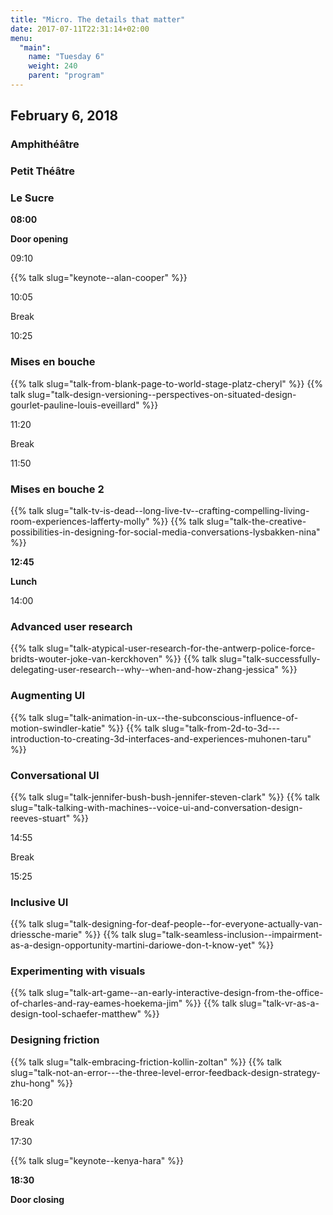 ```yaml
---
title: "Micro. The details that matter"
date: 2017-07-11T22:31:14+02:00
menu:
  "main":
    name: "Tuesday 6"
    weight: 240  
    parent: "program"
---
```

## February 6, 2018
<div class="fullwidth spacer-t-b">
  <div class="container">
    <div class="program-list program-list-day">
      <div class="program-day-item-void">
      </div>
      <div class="program-item-room program-item-room-1">
        <h3><strong>Amphithéâtre</strong></h3>
      </div>
      <div class="program-item-room program-item-room-2">
        <h3><strong>Petit Théâtre</strong></h3>
      </div>
      <div class="program-item-room program-item-room-3">
        <h3><strong>Le Sucre</strong></h3>
      </div>
      <div class="program-item-date program-item-milestone program-item-big-milestone">
        <p><strong>08:00</strong></p>
      </div>
      <div class="program-item program-item-milestone program-item-big-milestone">
        <p><strong>Door opening</strong></p>
      </div>
      <div class="program-item program-item-milestone program-item-big-milestone">
        <p></p>
      </div>
      <div class="program-item program-item-milestone program-item-big-milestone">
        <p></p>
      </div>            
      <div class="program-item-date">
        <p>09:10</p>
      </div>
      <div class="program-day-item">
        {{% talk slug="keynote--alan-cooper" %}}
      </div>
      <div class="program-day-item-void"></div>
      <div class="program-day-item-void"></div>
      <div class="program-item-date program-item-milestone">
        <p>10:05</p>
      </div>
      <div class="program-item program-item-milestone">
        <p>Break</p>
      </div>
      <div class="program-item">
        <p></p>
      </div>
      <div class="program-item">
        <p></p>
      </div>            
      <div class="program-item-date">
        <p>10:25</p>
      </div>
      <div class="program-day-item">
        <h3>Mises en bouche</h3>
          <div class="">
          {{% talk slug="talk-from-blank-page-to-world-stage-platz-cheryl" %}}
          {{% talk slug="talk-design-versioning--perspectives-on-situated-design-gourlet-pauline-louis-eveillard" %}}
        </div>
      </div>
      <div class="program-day-item-void"></div>
      <div class="program-day-item-void"></div>
      <div class="program-item-date program-item-milestone">
        <p>11:20</p>
      </div>
      <div class="program-item program-item-milestone">
        <p>Break</p>
      </div>     
      <div class="program-item">
        <p></p>
      </div>     
      <div class="program-item">
        <p></p>
      </div>                 
      <div class="program-item-date">
        <p>11:50</p>
      </div>
      <div class="program-day-item">
        <h3>Mises en bouche 2</h3>
          <div class="">
          {{% talk slug="talk-tv-is-dead--long-live-tv--crafting-compelling-living-room-experiences-lafferty-molly" %}}
          {{% talk slug="talk-the-creative-possibilities-in-designing-for-social-media-conversations-lysbakken-nina" %}}
        </div>
      </div>
      <div class="program-day-item-void"></div>
      <div class="program-day-item-void"></div>
      <div class="program-item-date program-item-milestone program-item-big-milestone">
        <p><strong>12:45</strong></p>
      </div>
      <div class="program-item program-item-milestone program-item-big-milestone">
        <p><strong>Lunch</strong></p>
      </div>   
      <div class="program-item program-item-milestone program-item-big-milestone">
        <p></p>
      </div>   
      <div class="program-item program-item-milestone program-item-big-milestone">
        <p></p>
      </div>               
      <div class="program-item-date">
        <p>14:00</p>
      </div>
      <div class="program-day-item">
        <h3>Advanced user research</h3>
        <div class="">
        {{% talk slug="talk-atypical-user-research-for-the-antwerp-police-force-bridts-wouter-joke-van-kerckhoven" %}}
        {{% talk slug="talk-successfully-delegating-user-research--why--when-and-how-zhang-jessica" %}}
        </div>
      </div>
      <div class="program-day-item">
        <h3>Augmenting UI</h3>
        <div class="">
        {{% talk slug="talk-animation-in-ux--the-subconscious-influence-of-motion-swindler-katie" %}}
        {{% talk slug="talk-from-2d-to-3d---introduction-to-creating-3d-interfaces-and-experiences-muhonen-taru" %}}
        </div>
      </div>    
      <div class="program-day-item">
        <h3>Conversational UI</h3>
        <div class="">
        {{% talk slug="talk-jennifer-bush-bush-jennifer-steven-clark" %}}
        {{% talk slug="talk-talking-with-machines--voice-ui-and-conversation-design-reeves-stuart" %}}
        </div>
      </div>      
      <div class="program-item-date program-item-milestone">
        <p>14:55</p>
      </div>
      <div class="program-item program-item-milestone">
        <p>Break</p>
      </div>
      <div class="program-item program-item-milestone">
        <p></p>
      </div>
      <div class="program-item program-item-milestone">
        <p></p>
      </div>            
      <div class="program-item-date">
        <p>15:25</p>
      </div>
      <div class="program-day-item">
        <h3>Inclusive UI</h3>
        <div class="">
        {{% talk slug="talk-designing-for-deaf-people--for-everyone-actually-van-driessche-marie" %}}
        {{% talk slug="talk-seamless-inclusion--impairment-as-a-design-opportunity-martini-dariowe-don-t-know-yet" %}}
        </div>
      </div>
      <div class="program-day-item">
        <h3>Experimenting with visuals</h3>
        <div class="">
        {{% talk slug="talk-art-game--an-early-interactive-design-from-the-office-of-charles-and-ray-eames-hoekema-jim" %}}
        {{% talk slug="talk-vr-as-a-design-tool-schaefer-matthew" %}}
        </div>
      </div>    
      <div class="program-day-item">
        <h3>Designing friction</h3>
        <div class="">
        {{% talk slug="talk-embracing-friction-kollin-zoltan" %}}
        {{% talk slug="talk-not-an-error---the-three-level-error-feedback-design-strategy-zhu-hong" %}}
        </div>
      </div>    
      <div class="program-item-date program-item-milestone">
        <p>16:20</p>
      </div>
      <div class="program-item program-item-milestone">
        <p>Break</p>
      </div>
      <div class="program-item program-item-milestone">
        <p></p>
      </div>
      <div class="program-item program-item-milestone">
        <p></p>
      </div>            
      <div class="program-item-date">
        <p>17:30</p>
      </div>
      <div class="program-day-item">
        {{% talk slug="keynote--kenya-hara" %}}
      </div>
      <div class="program-day-item-void"></div>
      <div class="program-day-item-void"></div>
      <div class="program-item-date program-item-milestone program-item-big-milestone">
        <p><strong>18:30</strong></p>
      </div>
      <div class="program-item program-item-milestone program-item-big-milestone">
        <p><strong>Door closing</strong></p>
      </div>        
      <div class="program-item program-item-milestone program-item-big-milestone">
        <p></p>
      </div>        
      <div class="program-item program-item-milestone program-item-big-milestone">
        <p></p>
      </div>                    
    </div>
  </div>
</div>
